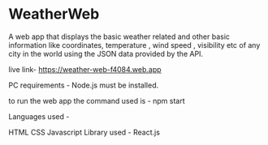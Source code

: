 # WeatherWeb

A  web app that displays the basic weather related and other basic information like coordinates, temperature , wind speed , visibility etc of any city in the world using the JSON data provided by the API.

live link- https://weather-web-f4084.web.app

PC requirements - Node.js must be installed.

to run the web app the command used is - npm start

Languages used -

HTML
CSS
Javascript
Library used - React.js
